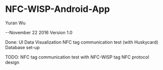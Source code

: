 # NFC-WISP-Android-App
Yuran Wu

--November 22 2016 Version 1.0

  Done:
  UI
  Data Visualization
  NFC tag communication test (with Huskycard)
  Database set-up
  
  TODO:
  NFC tag communication test with NFC-WISP tag
  NFC protocol design
